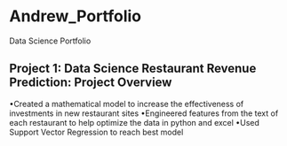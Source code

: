 # Andrew_Portfolio
Data Science Portfolio

## Project 1: Data Science Restaurant Revenue Prediction: Project Overview 
•Created a mathematical model to increase the effectiveness of investments in new restaurant sites
•Engineered features from the text of each restaurant to help optimize the data in python and excel 
•Used Support Vector Regression to reach best model 
